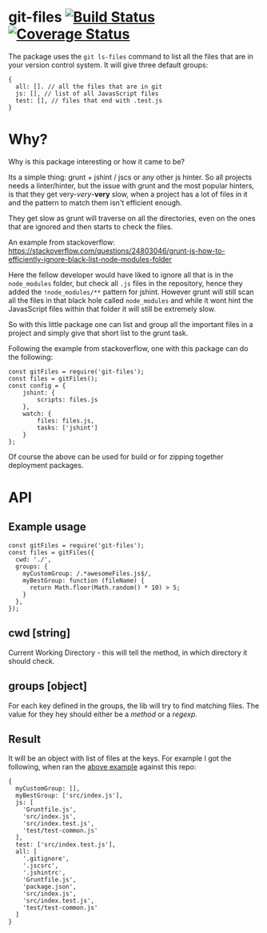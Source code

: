# git-files [![Build Status](https://travis-ci.org/szabolcs-szilagyi/git-files.svg?branch=master)](https://travis-ci.org/szabolcs-szilagyi/git-files) [![Coverage Status](https://coveralls.io/repos/github/szabolcs-szilagyi/git-ls-files/badge.svg?branch=master)](https://coveralls.io/github/szabolcs-szilagyi/git-ls-files?branch=master)

The package uses the `git ls-files` command to list all the files that are in your version control system.
It will give three default groups:
```
{
  all: []. // all the files that are in git
  js: [], // list of all JavasScript files
  test: [], // files that end with .test.js
}
```

# Why?
Why is this package interesting or how it came to be?

Its a simple thing: grunt + jshint / jscs or any other js hinter. So all projects needs a linter/hinter, but the issue with grunt and the most popular hinters, is that they get very-*very*-**very** slow, when a project has a lot of files in it and the pattern to match them isn't efficient enough.

They get slow as grunt will traverse on all the directories, even on the ones that are ignored and then starts to check the files.

An example from stackoverflow: https://stackoverflow.com/questions/24803046/grunt-js-how-to-efficiently-ignore-black-list-node-modules-folder

Here the fellow developer would have liked to ignore all that is in the `node_modules` folder, but check all `.js` files in the repository, hence they added the `!node_modules/**` pattern for jshint. However grunt will still scan all the files in that black hole called `node_modules` and while it wont hint the JavasScript files within that folder it will still be extremely slow.

So with this little package one can list and group all the important files in a project and simply give that short list to the grunt task.

Following the example from stackoverflow, one with this package can do the following:
```
const gitFiles = require('git-files');
const files = gitFiles();
const config = {
    jshint: {
        scripts: files.js
    },
    watch: {
        files: files.js,
        tasks: ['jshint']
    }
};
```

Of course the above can be used for build or for zipping together deployment packages.


# API

## Example usage
```
const gitFiles = require('git-files');
const files = gitFiles({
  cwd: './',
  groups: {
    myCustomGroup: /.*awesomeFiles.js$/,
    myBestGroup: function (fileName) {
      return Math.floor(Math.random() * 10) > 5;
    }
  },
});
```

## cwd [string]
Current Working Directory - this will tell the method, in which directory it should check.

## groups [object]
For each key defined in the groups, the lib will try to find matching files. The value for they hey should either be a *method* or a *regexp*.

## Result
It will be an object with list of files at the keys. For example I got the following, when ran the [above example](#example-usage) against this repo:
```
{
  myCustomGroup: [],
  myBestGroup: ['src/index.js'],
  js: [
    'Gruntfile.js',
    'src/index.js',
    'src/index.test.js',
    'test/test-common.js'
  ],
  test: ['src/index.test.js'],
  all: [
    '.gitignore',
    '.jscsrc',
    '.jshintrc',
    'Gruntfile.js',
    'package.json',
    'src/index.js',
    'src/index.test.js',
    'test/test-common.js'
  ]
}
```
